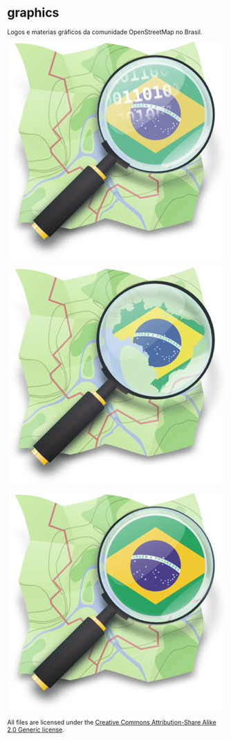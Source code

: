 graphics
========

Logos e materias gráficos da comunidade OpenStreetMap no Brasil.

![Logo OSM Brasil](osm-brasil.png "Logo OSM Brasil")

![Logo OSM Brasil 02](osm-brasil-02.png "Logo OSM Brasil 02")

![Logo OSM Brasil 03](osm-brasil-03.png "Logo OSM Brasil 03")

All files are licensed under the [Creative Commons Attribution-Share 
Alike 2.0 Generic license](https://creativecommons.org/licenses/by-sa/2.0/deed.en).
